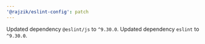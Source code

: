 ```yaml
---
'@rajzik/eslint-config': patch
---
```


Updated dependency `@eslint/js` to `^9.30.0`.
Updated dependency `eslint` to `^9.30.0`.
